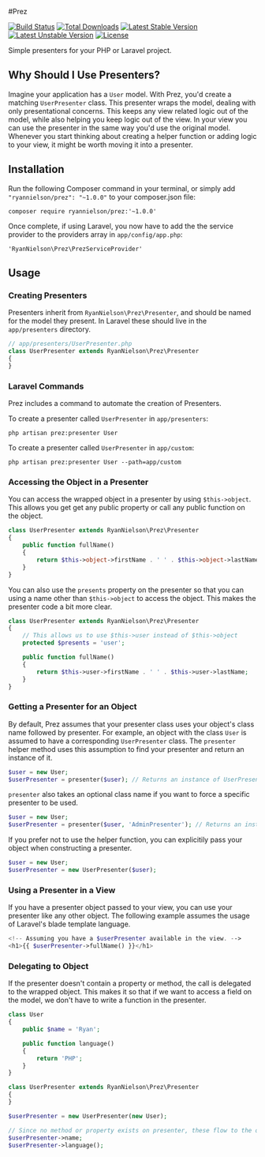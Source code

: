 #Prez

[![Build Status](https://travis-ci.org/RyanNielson/prez.svg?branch=master)](https://travis-ci.org/RyanNielson/prez)
[![Total Downloads](https://poser.pugx.org/ryannielson/prez/downloads.svg)](https://packagist.org/packages/ryannielson/prez)
[![Latest Stable Version](https://poser.pugx.org/ryannielson/prez/v/stable.svg)](https://packagist.org/packages/ryannielson/prez)
[![Latest Unstable Version](https://poser.pugx.org/ryannielson/prez/v/unstable.svg)](https://packagist.org/packages/ryannielson/prez)
[![License](https://poser.pugx.org/ryannielson/prez/license.svg)](https://packagist.org/packages/ryannielson/prez)

Simple presenters for your PHP or Laravel project.

## Why Should I Use Presenters?

Imagine your application has a `User` model. With Prez, you'd create a matching `UserPresenter` class. This presenter wraps the model, dealing with only presentational concerns. This keeps any view related logic out of the model, while also helping you keep logic out of the view. In your view you can use the presenter in the same way you'd use the original model. Whenever you start thinking about creating a helper function or adding logic to your view, it might be worth moving it into a presenter.

## Installation

Run the following Composer command in your terminal, or simply add `"ryannielson/prez": "~1.0.0"` to your composer.json file:

    composer require ryannielson/prez:'~1.0.0'

Once complete, if using Laravel, you now have to add the the service provider to the providers array in `app/config/app.php`: 

    'RyanNielson\Prez\PrezServiceProvider'

## Usage

### Creating Presenters

Presenters inherit from `RyanNielson\Prez\Presenter`, and should be named for the model they present. In Laravel these should live in the `app/presenters` directory.

```php
// app/presenters/UserPresenter.php
class UserPresenter extends RyanNielson\Prez\Presenter 
{
}
```

### Laravel Commands

Prez includes a command to automate the creation of Presenters. 

To create a presenter called `UserPresenter` in `app/presenters`:

`php artisan prez:presenter User`

To create a presenter called `UserPresenter` in `app/custom`:

`php artisan prez:presenter User --path=app/custom`

### Accessing the Object in a Presenter

You can access the wrapped object in a presenter by using `$this->object`. This allows you get get any public property or call any public function on the object.

```php
class UserPresenter extends RyanNielson\Prez\Presenter 
{
    public function fullName()
    {
        return $this->object->firstName . ' ' . $this->object->lastName;
    }
}
```

You can also use the `presents` property on the presenter so that you can using a name other than `$this->object` to access the object. This makes the presenter code a bit more clear.

```php
class UserPresenter extends RyanNielson\Prez\Presenter 
{
    // This allows us to use $this->user instead of $this->object
    protected $presents = 'user'; 

    public function fullName()
    {
        return $this->user->firstName . ' ' . $this->user->lastName;
    }
}
```

### Getting a Presenter for an Object

By default, Prez assumes that your presenter class uses your object's class name followed by presenter. For example, an object with the class `User` is assumed to have a corresponding `UserPresenter` class. The `presenter` helper method uses this assumption to find your presenter and return an instance of it.

```php
$user = new User;
$userPresenter = presenter($user); // Returns an instance of UserPresenter
```

`presenter` also takes an optional class name if you want to force a specific presenter to be used.

```php
$user = new User;
$userPresenter = presenter($user, 'AdminPresenter'); // Returns an instance of AdminPresenter
```

If you prefer not to use the helper function, you can explicitily pass your object when constructing a presenter.

```php
$user = new User;
$userPresenter = new UserPresenter($user);
```

### Using a Presenter in a View

If you have a presenter object passed to your view, you can use your presenter like any other object. The following example assumes the usage of Laravel's blade template language.

```php
<!-- Assuming you have a $userPresenter available in the view. -->
<h1>{{ $userPresenter->fullName() }}</h1>
```

### Delegating to Object

If the presenter doesn't contain a property or method, the call is delegated to the wrapped object. This makes it so that if we want to access a field on the model, we don't have to write a function in the presenter.

```php
class User
{
    public $name = 'Ryan';

    public function language()
    {
        return 'PHP';
    }
}

class UserPresenter extends RyanNielson\Prez\Presenter 
{
}

$userPresenter = new UserPresenter(new User);

// Since no method or property exists on presenter, these flow to the object.
$userPresenter->name; 
$userPresenter->language();
```
